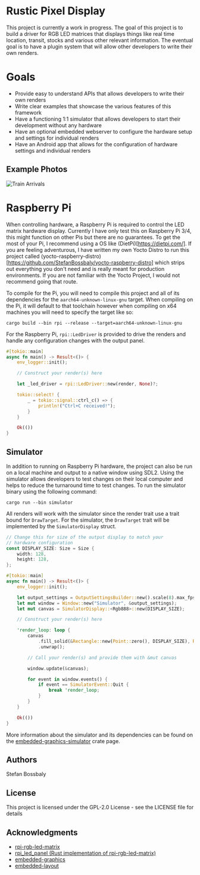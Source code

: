 # Rustic Pixel Display

This project is currently a work in progress. The goal of this project is to build a driver for
RGB LED matrices that displays things like real time location, transit, stocks and various other
relevant information. The eventual goal is to have a plugin system that will allow other developers
to write their own renders.

# Goals

- Provide easy to understand APIs that allows developers to write their own renders
- Write clear examples that showcase the various features of this framework
- Have a functioning 1:1 simulator that allows developers to start their development without any hardware
- Have an optional embedded webserver to configure the hardware setup and settings for individual renders
- Have an Android app that allows for the configuration of hardware settings and individual renders

## Example Photos

![Train Arrivals](https://media.githubusercontent.com/media/StefanBossbaly/rustic-pixel-display/master/assets/train_arrivals.jpg)

# Raspberry Pi

When controlling hardware, a Raspberry Pi is required to control the LED matrix hardware display. Currently
I have only test this on Raspberry Pi 3/4, this might function on other Pis but there are no guarantees. To
get the most of your Pi, I recommend using a OS like (DietPi)[https://dietpi.com/]. If you are feeling adventurous,
I have written my own Yocto Distro to run this project called (yocto-raspberry-distro)[https://github.com/StefanBossbaly/yocto-raspberry-distro]
which strips out everything you don't need and is really meant for production environments. If you are not familiar
with the Yocto Project, I would not recommend going that route.

To compile for the Pi, you will need to compile this project and all of its dependencies for the `aarch64-unknown-linux-gnu`
target. When compiling on the Pi, it will default to that toolchain however when compiling on x64 machines you will
need to specify the target like so:

`cargo build --bin rpi --release --target=aarch64-unknown-linux-gnu`

For the Raspberry Pi, `rpi::LedDriver` is provided to drive the renders and handle any configuration changes with the
output panel.

```rust
#[tokio::main]
async fn main() -> Result<()> {
    env_logger::init();

    // Construct your render(s) here

    let _led_driver = rpi::LedDriver::new(render, None)?;

    tokio::select! {
        _ = tokio::signal::ctrl_c() => {
            println!("Ctrl+C received!");
        }
    }

    Ok(())
}
```

## Simulator

In addition to running on Raspberry Pi hardware, the project can also be run on a local machine and output
to a native window using SDL2. Using the simulator allows developers to test changes on their local computer
and helps to reduce the turnaround time to test changes. To run the simulator binary using the following command:

`cargo run --bin simulator`

All renders will work with the simulator since the render trait use a trait bound for `DrawTarget`. For the simulator,
the `DrawTarget` trait will be implemented by the `SimulatorDisplay` struct.

```rust
// Change this for size of the output display to match your
// hardware configuration
const DISPLAY_SIZE: Size = Size {
    width: 128,
    height: 128,
};

#[tokio::main]
async fn main() -> Result<()> {
    env_logger::init();

    let output_settings = OutputSettingsBuilder::new().scale(8).max_fps(60).build();
    let mut window = Window::new("Simulator", &output_settings);
    let mut canvas = SimulatorDisplay::<Rgb888>::new(DISPLAY_SIZE);

    // Construct your render(s) here

    'render_loop: loop {
        canvas
            .fill_solid(&Rectangle::new(Point::zero(), DISPLAY_SIZE), Rgb888::BLACK)
            .unwrap();

        // Call your render(s) and provide them with &mut canvas

        window.update(&canvas);

        for event in window.events() {
            if event == SimulatorEvent::Quit {
                break 'render_loop;
            }
        }
    }

    Ok(())
}
```

More information about the simulator and its dependencies can be found on the [embedded-graphics-simulator](https://crates.io/crates/embedded-graphics-simulator)
crate page.

## Authors

Stefan Bossbaly

## License

This project is licensed under the GPL-2.0 License - see the LICENSE file for details

## Acknowledgments

- [rpi-rgb-led-matrix](https://github.com/hzeller/rpi-rgb-led-matrix)
- [rpi_led_panel (Rust implementation of rpi-rgb-led-matrix)](https://github.com/EmbersArc/rpi_led_panel)
- [embedded-graphics](https://github.com/embedded-graphics/embedded-graphics)
- [embedded-layout](https://github.com/bugadani/embedded-layout)
